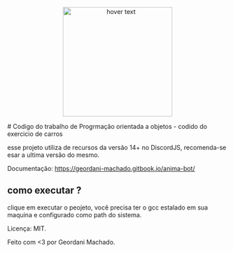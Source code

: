 <p align="center">
  <img src="https://i.pinimg.com/originals/d3/e9/20/d3e920eda23e9803319f88d138c2541d.png" width="250" title="hover text">
</p>
#  Codigo do trabalho de Progrmação orientada a objetos - codido do exercicio de carros

esse projeto utiliza de recursos da versão 14+ no DiscordJS, recomenda-se esar a ultima versão do mesmo.

Documentação:
https://geordani-machado.gitbook.io/anima-bot/

## como executar ?

clique em executar o peojeto, você precisa ter o gcc estalado em sua maquina e configurado como path do sistema.


Licença: MIT.

Feito com <3 por Geordani Machado.


